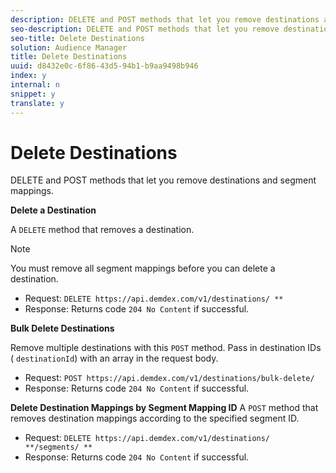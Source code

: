 ```yaml
---
description: DELETE and POST methods that let you remove destinations and segment mappings.
seo-description: DELETE and POST methods that let you remove destinations and segment mappings.
seo-title: Delete Destinations
solution: Audience Manager
title: Delete Destinations
uuid: d8432e0c-6f86-43d5-94b1-b9aa9498b946
index: y
internal: n
snippet: y
translate: y
---
```


# Delete Destinations

DELETE and POST methods that let you remove destinations and segment mappings.

<!-- r_delete_destinations_all.xml -->

**Delete a Destination**

A `DELETE` method that removes a destination. 

>[!NOTE]
>
>You must remove all segment mappings before you can delete a destination.

* Request: `DELETE https://api.demdex.com/v1/destinations/ *`<destinationId>`*` 
* Response: Returns code `204 No Content` if successful.

**Bulk Delete Destinations**

Remove multiple destinations with this `POST` method. Pass in destination IDs ( `destinationId`) with an array in the request body.

* Request: `POST https://api.demdex.com/v1/destinations/bulk-delete/` 
* Response: Returns code `204 No Content` if successful.

**Delete Destination Mappings by Segment Mapping ID** 
A `POST` method that removes destination mappings according to the specified segment ID.

* Request: `DELETE https://api.demdex.com/v1/destinations/ *`<destinationId>`*/segments/ *`<mappingId>`*` 
* Response: Returns code `204 No Content` if successful.

